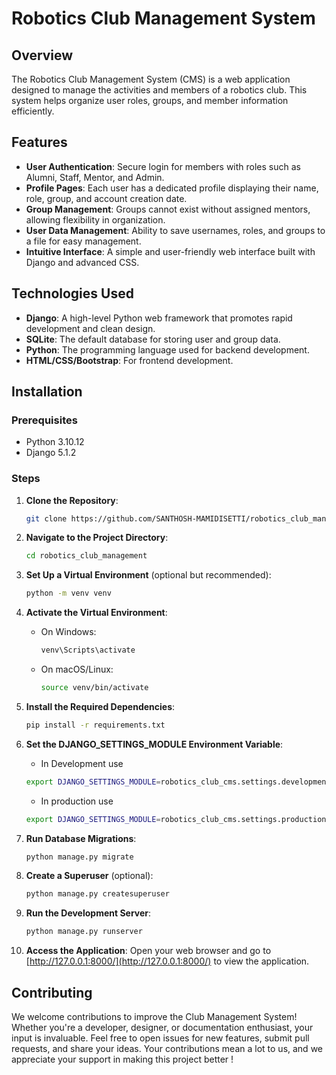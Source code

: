 # Robotics Club Management System

## Overview
The Robotics Club Management System (CMS) is a web application designed to manage the activities and members of a robotics club. This system helps organize user roles, groups, and member information efficiently.

## Features
- **User Authentication**: Secure login for members with roles such as Alumni, Staff, Mentor, and Admin.
- **Profile Pages**: Each user has a dedicated profile displaying their name, role, group, and account creation date.
- **Group Management**: Groups cannot exist without assigned mentors, allowing flexibility in organization.
- **User Data Management**: Ability to save usernames, roles, and groups to a file for easy management.
- **Intuitive Interface**: A simple and user-friendly web interface built with Django and advanced CSS.

## Technologies Used
- **Django**: A high-level Python web framework that promotes rapid development and clean design.
- **SQLite**: The default database for storing user and group data.
- **Python**: The programming language used for backend development.
- **HTML/CSS/Bootstrap**: For frontend development.

## Installation

### Prerequisites
- Python 3.10.12
- Django 5.1.2

### Steps
1. **Clone the Repository**:
   ```bash
   git clone https://github.com/SANTHOSH-MAMIDISETTI/robotics_club_management.git
   ```

2. **Navigate to the Project Directory**:
   ```bash
   cd robotics_club_management
   ```

3. **Set Up a Virtual Environment** (optional but recommended):
   ```bash
   python -m venv venv
   ```

4. **Activate the Virtual Environment**:
   - On Windows:
     ```bash
     venv\Scripts\activate
     ```
   - On macOS/Linux:
     ```bash
     source venv/bin/activate
     ```

5. **Install the Required Dependencies**:
   ```bash
   pip install -r requirements.txt
   ```

6. **Set the DJANGO_SETTINGS_MODULE Environment Variable**:
      - In Development use
      ```bash
      export DJANGO_SETTINGS_MODULE=robotics_club_cms.settings.development
      ```
      - In production use 
      ```bash
      export DJANGO_SETTINGS_MODULE=robotics_club_cms.settings.production
      ```

7. **Run Database Migrations**:
   ```bash
   python manage.py migrate
   ```

8. **Create a Superuser** (optional):
   ```bash
   python manage.py createsuperuser
   ```

9. **Run the Development Server**:
   ```bash
   python manage.py runserver
   ```

10. **Access the Application**:
    Open your web browser and go to [http://127.0.0.1:8000/](http://127.0.0.1:8000/) to view the application.



## Contributing
We welcome contributions to improve the Club Management System! Whether you're a developer, designer, or documentation enthusiast, your input is invaluable. Feel free to open issues for new features, submit pull requests, and share your ideas. Your contributions mean a lot to us, and we appreciate your support in making this project better !
